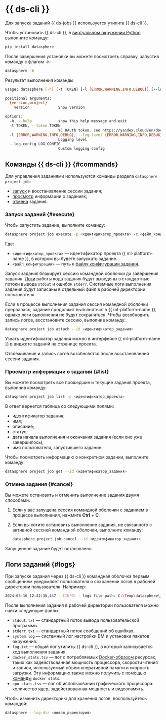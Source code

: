 # {{ ds-cli }}

Для запуска заданий {{ ds-jobs }} используется утилита {{ ds-cli }}.

Чтобы установить {{ ds-cli }}, в [виртуальном окружении Python](https://docs.python.org/3.10/library/venv.html) выполните команду:

```python
pip install datasphere
```

После завершения установки вы можете посмотреть справку, запустив команду с флагом `-h`:

```bash
datasphere -h
```

Результат выполнения команды:

```bash
usage: datasphere [-h] [-t TOKEN] [-l {ERROR,WARNING,INFO,DEBUG}] [--log-config LOG_CONFIG] {version,project} ...

positional arguments:
  {version,project}
    version             Show version

options:
  -h, --help            show this help message and exit
  -t TOKEN, --token TOKEN
                        YC OAuth token, see https://yandex.cloud/en/docs/iam/concepts/authorization/oauth-token
  -l {ERROR,WARNING,INFO,DEBUG}, --log-level {ERROR,WARNING,INFO,DEBUG}
                        Logging level
  --log-config LOG_CONFIG
                        Custom logging config
```

## Команды {{ ds-cli }} {#commands}

Для управления заданиями используются команды раздела `datasphere project job`:
* [запуск](#execute) и восстановление сессии задания;
* [просмотр](#list) информации о заданиях;
* [отмена](#cancel) задания.

### Запуск заданий {#execute}

Чтобы запустить задание, выполните команду:

```bash
datasphere project job execute -p <идентификатор_проекта> -c <файл_конфигурации>
```

Где:

* `<идентификатор_проекта>` — идентификатор проекта {{ ml-platform-name }}, в котором вы будете запускать задание.
* `<файл_конфигурации>` — путь к [файлу конфигурации задания](index.md#config).

Запуск задания блокирует сессию командной оболочки до завершения задания. [Логи](#logs) работы кода задания будут выведены в стандартные потоки вывода `stdout` и ошибок `stderr`. Системные логи выполнения задания будут записаны в отдельный файл в рабочей директории пользователя.

Если в процессе выполнения задания сессия командной оболочки прервалась, задание продолжит выполняться в {{ ml-platform-name }}, однако логи выполнения не будут сохраняться. Чтобы возобновить запись логов, восстановите сессию, выполнив команду:

```bash
datasphere project job attach --id <идентификатор_задания>
```

Узнать идентификатор задания можно в интерфейсе {{ ml-platform-name }} в виджете заданий на странице проекта.

Отслеживание и запись логов возобновятся после восстановления сессии задания.

### Просмотр информации о задании {#list}

Вы можете посмотреть все прошедшие и текущие задания проекта, выполнив команду:

```bash
datasphere project job list -p <идентификатор_проекта>
```

В ответ вернется таблица со следующими полями:

* идентификатор задания;
* имя;
* описание;
* статус;
* дата начала выполнения и окончания задания (если оно уже завершилось);
* имя пользователя, запустившего задание.

Чтобы посмотреть информацию о конкретном задании, выполните команду:

```bash
datasphere project job get --id <идентификатор_задания>
```

### Отмена задания {#cancel}

Вы можете остановить и отменить выполнение задания двумя способами:

1. Если у вас запущена сессия командной оболочки с заданием в процессе выполнения, нажмите **Ctrl** + **C**.
1. Если вы хотите остановить выполнение задания, не связанного с активной сессией командной оболочки, выполните команду:

   ```bash
   datasphere project job cancel --id <идентификатор_задания>
   ```

Запущенное задание будет остановлено.

## Логи заданий {#logs}

При запуске задания через {{ ds-cli }} командная оболочка первым сообщением уведомляет пользователя о сохранении логов в рабочей директории пользователя. Например:

```bash
2024-05-16 12:42:35,447 - [INFO] - logs file path: C:\Temp\datasphere\job_2024-05-16T12-42-35.427056
```

После выполнения задания в рабочей директории пользователя можно найти следующие файлы:

* `stdout.txt` — стандартный поток вывода пользовательской программы.
* `stderr.txt` — стандартный поток сообщений об ошибках.
* `system.log` — системный лог настройки ВМ и установки пакетов окружения.
* `log.txt` — общий лог утилиты {{ ds-cli }}, в который записывается ход выполнения задания.
* `docker_stats.tsv` — лог о потребляемых [Docker-образом](../docker.md) ресурсах, таких как задействованная мощность процессора, скорости чтения и записи, используемый объем оперативной памяти и скорость загрузки. Эту информацию также можно получить с помощью [команды](https://docs.docker.com/reference/cli/docker/container/stats/) `docker stats`.
* `gpu_stats.tsv` — лог об использовании графического процессора: количество ядер, задействованная мощность и видеопамять.

Чтобы изменить директорию для хранения логов, воспользуйтесь командой:

```bash
datasphere --log-dir <новая_директория>
```
